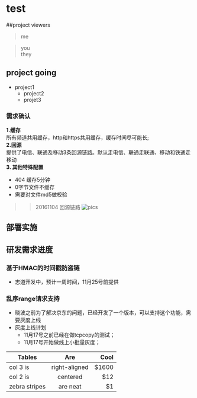 # test
##project viewers
>me  

>you  
>they

## project going
* project1
	* project2
	* projet3

### 需求确认
**1.缓存**<br>
所有频道共用缓存，http和https共用缓存，缓存时间尽可能长;  
**2.回源**   
提供了电信、联通及移动3条回源链路。默认走电信、联通走联通、移动和铁通走移动   
**3. 其他特殊配置**
* 404 缓存5分钟
* 0字节文件不缓存
* 需要对文件md5做校验

>> 20161104 回源链路 
![pics](http://test.dl.qingcdn.com/test.jpg "ceshi")

## 部署实施

## 研发需求进度
### 基于HMAC的时间戳防盗链
* 志道开发中，预计一周时间，11月25号前提供
### 乱序range请求支持
* 晓波之前为了解决京东的问题，已经开发了一个版本，可以支持这个功能，需要灰度上线
* 灰度上线计划
	* 11月17号之前已经在做tcpcopy的测试；
	* 11月17号开始做线上小批量灰度；


| Tables        | Are           | Cool  |
| ------------- |:-------------:| -----:|
| col 3 is      | right-aligned | $1600 |
| col 2 is      | centered      |   $12 |
| zebra stripes | are neat      |    $1 |

